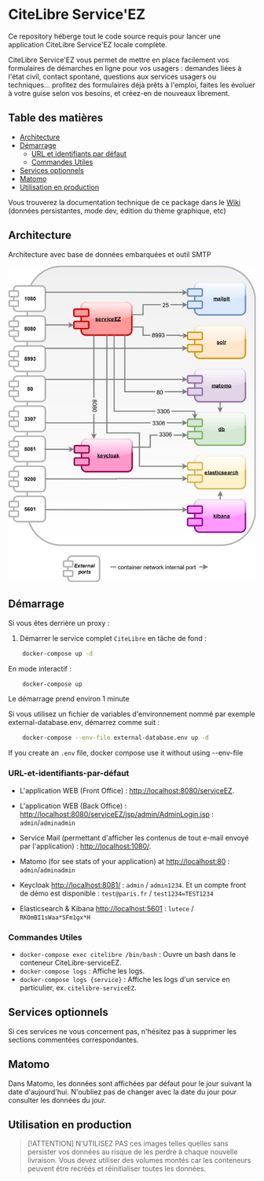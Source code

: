 # CiteLibre Service'EZ
Ce repository héberge tout le code source requis pour lancer une application CiteLibre Service'EZ locale complète.

CiteLibre Service'EZ vous permet de mettre en place facilement vos formulaires de démarches en ligne pour vos usagers : demandes liées à l'état civil, contact spontané, questions aux services usagers ou techniques... profitez des formulaires déjà prêts à l'emploi, faites les évoluer à votre guise selon vos besoins, et créez-en de nouveaux librement.

## Table des matières
- [Architecture](#architecture)
- [Démarrage](#Démarrage)
  - [URL et identifiants par défaut](#URL-et-identifiants-par-défaut)
  - [Commandes Utiles](#Commandes-Utiles)
- [Services optionnels](#Services-optionnels)
- [Matomo](#Matomo)
- [Utilisation en production](#Utilisation-en-production)

Vous trouverez la documentation technique de ce package dans le [Wiki](https://github.com/citelibre/ServiceEZ/wiki) (données persistantes, mode dev, édition du thème graphique, etc)

## Architecture
Architecture avec base de données embarquées et outil SMTP

![Diagramme de l'architecture de CiteLibre](./utils/CiteLibre-serviceEZ-docker.svg "Architecture de CiteLibre")

## Démarrage

Si vous êtes derrière un proxy :

1. Démarrer le service complet `CiteLibre` en tâche de fond :

```bash
    docker-compose up -d
```

En mode interactif : 

```bash
    docker-compose up
```

Le démarrage prend environ 1 minute

Si vous utilisez un fichier de variables d'environnement nommé par exemple external-database.env, démarrez comme suit :

```bash
    docker-compose --env-file external-database.env up -d
```

If you create an `.env` file, docker compose use it without using --env-file 


### URL-et-identifiants-par-défaut

- L'application WEB (Front Office) : <http://localhost:8080/serviceEZ>.

- L'application WEB (Back Office) : <http://localhost:8080/serviceEZ/jsp/admin/AdminLogin.jsp> : `admin`/`adminadmin`

- Service Mail (permettant d'afficher les contenus de tout e-mail envoyé par l'application) : <http://localhost:1080/>.

- Matomo (for see stats of your application) at <http://localhost:80> : `admin`/`adminadmin`

- Keycloak <http://localhost:8081/> : `admin` / `admin1234`. Et un compte front de démo est disponible : `test@paris.fr` / `test1234=TEST1234`

- Elasticsearch & Kibana <http://localhost:5601> : `lutece` / `RKOmBI1sWaa*SFm1gx*H`

### Commandes Utiles

- `docker-compose exec citelibre /bin/bash` : Ouvre un bash dans le conteneur CiteLibre-serviceEZ.
- `docker-compose logs` : Affiche les logs.
- `docker-compose logs {service}` : Affiche les logs d'un service en particulier, ex. `citelibre-serviceEZ`.

## Services optionnels

Si ces services ne vous concernent pas, n'hésitez pas à supprimer les sections commentées correspondantes.

## Matomo

Dans Matomo, les données sont affichées par défaut pour le jour suivant la date d'aujourd'hui. N'oubliez pas de changer avec la date du jour pour consulter les données du jour.

## Utilisation en production

> [!ATTENTION]
> N'UTILISEZ PAS ces images telles quelles sans persister vos données au risque de les perdre à chaque nouvelle livraison. Vous devez utiliser des volumes montés car les conteneurs peuvent être recréés et réinitialiser toutes les données. 